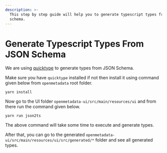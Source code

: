 ```yaml
---
description: >-
  This step by step guide will help you to generate typescript types from JSON
  schema.
---
```


# Generate Typescript Types From JSON Schema

We are using [quicktype](https://quicktype.io) to generate types from JSON Schema.

Make sure you have `quicktype` installed if not then install it using command given below from `openmetadata` root folder.

```
yarn install
```

Now go to the UI folder `openmetadata-ui/src/main/resources/ui` and from there run the command given below.

```
yarn run json2ts
```

The above command will take some time to execute and generate types.

After that, you can go to the generated `openmetadata-ui/src/main/resources/ui/src/generated/*` folder and see all generated types.
